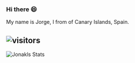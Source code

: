 ### Hi there 😄

My name is Jorge, I from of Canary Islands, Spain.

![visitors](https://visitor-badge.laobi.icu/badge?page_id=jorgvica.readme.visitor-badge)
---
![Jonakls Stats](https://github-readme-stats.vercel.app/api?username=jorgvica&show_icons=true&theme=tokyonight)
<!--
**jorgvica/jorgvica** is a ✨ _special_ ✨ repository because its `README.md` (this file) appears on your GitHub profile.

Here are some ideas to get you started:

- 🔭 I’m currently working on ...
- 🌱 I’m currently learning ...
- 👯 I’m looking to collaborate on ...
- 🤔 I’m looking for help with ...
- 💬 Ask me about ...
- 📫 How to reach me: ...
- 😄 Pronouns: ...
- ⚡ Fun fact: ...
-->
